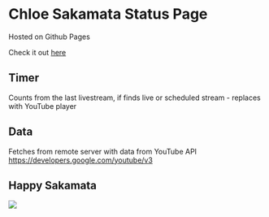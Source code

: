 # Chloe Sakamata Status Page

Hosted on Github Pages

Check it out [here](https://lizasil.github.io/Sakamata/)

## Timer

Counts from the last livestream, if finds live or scheduled stream - replaces with YouTube player

## Data

Fetches from remote server with data from YouTube API https://developers.google.com/youtube/v3

## Happy Sakamata

![](https://media.tenor.com/gNfxApRNRhYAAAAM/sakamata-chloe-chloe.gif)
